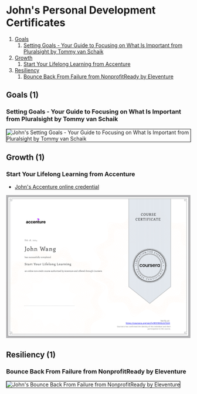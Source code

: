 # John's Personal Development Certificates
1. [Goals](#goals-1)
    1. [Setting Goals - Your Guide to Focusing on What Is Important from Pluralsight by Tommy van Schaik](#setting-goals-your-guide-to-focusing-on-what-is-important-from-pluralsight-by-tommy-van-schaik)
1. [Growth](#growth-1)
    1. [Start Your Lifelong Learning from Accenture](#start-your-lifelong-learning-from-accenture)
1. [Resiliency](#resiliency-1)
    1. [Bounce Back From Failure from NonprofitReady by Eleventure](#bounce-back-from-failure-from-nonprofitready-by-eleventure)
## Goals (1)
### Setting Goals - Your Guide to Focusing on What Is Important from Pluralsight by Tommy van Schaik

<img src="../cert_personal-development_goals_setting-goals-your-guide-to-focusing-on-what-is-important_by-tommy-van-schaik_from-pluralsight_2024-04-14.png" alt="John's Setting Goals - Your Guide to Focusing on What Is Important from Pluralsight by Tommy van Schaik" style="border:1px solid #000000" />

## Growth (1)
### Start Your Lifelong Learning from Accenture
* [John's Accenture online credential](https://coursera.org/verify/WVYWXG2LT3UX)

![John's Start Your Lifelong Learning from Accenture](cert_learning_start-your-lifelong-learning_accenture_cert-WVYWXG2LT3UX_2024-02-17.png)

## Resiliency (1)
### Bounce Back From Failure from NonprofitReady by Eleventure

<img src="../cert_personal-development_resiliency_bounce-back-from-failure_eleventure_2024-03-25.png" alt="John's Bounce Back From Failure from NonprofitReady by Eleventure" style="border:1px solid #000000" />

